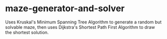 # maze-generator-and-solver
Uses Kruskal's Minimum Spanning Tree Algorithm to generate a random but solvable maze, then uses Dijkstra's Shortest Path First Algorithm to draw the shortest solution.
